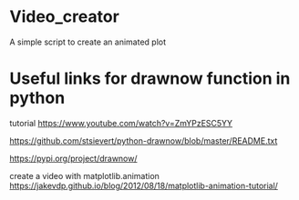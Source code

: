 # Video_creator
A simple script to create an animated plot


# Useful links for drawnow function in python 

tutorial
https://www.youtube.com/watch?v=ZmYPzESC5YY

https://github.com/stsievert/python-drawnow/blob/master/README.txt

https://pypi.org/project/drawnow/

create a video with matplotlib.animation
https://jakevdp.github.io/blog/2012/08/18/matplotlib-animation-tutorial/
